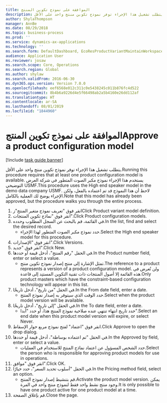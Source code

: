 ```yaml
---
title: الموافقة على نموذج تكوين المنتج
description: يتطلب تشغيل هذا الإجراء توفر نموذج تكوين منتج واحد على الأقل.
author: ShylaThompson
manager: AnnBe
ms.date: 08/29/2018
ms.topic: business-process
ms.prod: ''
ms.service: dynamics-ax-applications
ms.technology: ''
ms.search.form: DefaultDashboard, EcoResProductVariantMaintainWorkspace, PCProductConfigurationModelListPage, PCProductModelVersion, PCApproveProductModelVersion, HcmWorkerLookUp
audience: Application User
ms.reviewer: josaw
ms.search.scope: Core, Operations
ms.search.region: Global
ms.author: shylaw
ms.search.validFrom: 2016-06-30
ms.dyn365.ops.version: Version 7.0.0
ms.openlocfilehash: eef6568e012c311c0e5438245c011b876fc4d522
ms.sourcegitcommit: 8b4b6a9226d4e5f66498ab2a5b4160e26dd112af
ms.translationtype: HT
ms.contentlocale: ar-SA
ms.lasthandoff: 08/01/2019
ms.locfileid: "1844960"
---
```

# <a name="approve-a-product-configuration-model"></a><span data-ttu-id="fac7e-103">الموافقة على نموذج تكوين المنتج</span><span class="sxs-lookup"><span data-stu-id="fac7e-103">Approve a product configuration model</span></span>

[!include [task guide banner](../../includes/task-guide-banner.md)]

<span data-ttu-id="fac7e-104">يتطلب تشغيل هذا الإجراء توفر نموذج تكوين منتج واحد على الأقل.</span><span class="sxs-lookup"><span data-stu-id="fac7e-104">Running this procedure requires that at least one product configuration model is available.</span></span> <span data-ttu-id="fac7e-105">يستخدم هذا الإجراء نموذج مكبر الصوت المتطور في شركة العرض التوضيحي USMF.</span><span class="sxs-lookup"><span data-stu-id="fac7e-105">This procedure uses the High end speaker model in the demo data company USMF.</span></span> <span data-ttu-id="fac7e-106">لاحظ أن هذا النموذج قد تم اعتماده بالفعل، ولكن الإجراء يوضح لك العملية بالكامل.</span><span class="sxs-lookup"><span data-stu-id="fac7e-106">Note that this model has already been approved, but the procedure walks you through the entire process.</span></span>

1. <span data-ttu-id="fac7e-107">انقر فوق "تعريف نموذج متغير المنتج"ز</span><span class="sxs-lookup"><span data-stu-id="fac7e-107">Click Product variant model definition.</span></span>
2. <span data-ttu-id="fac7e-108">انقر فوق "نماذج تكوين المنتجات".</span><span class="sxs-lookup"><span data-stu-id="fac7e-108">Click Product configuration models.</span></span>
3. <span data-ttu-id="fac7e-109">في القائمة، قم بالبحث عن السجل المطلوب وحدده.</span><span class="sxs-lookup"><span data-stu-id="fac7e-109">In the list, find and select the desired record.</span></span>
    * <span data-ttu-id="fac7e-110">حدد نموذج مكبر الصوت المتطور لهذا الإجراء.</span><span class="sxs-lookup"><span data-stu-id="fac7e-110">Select the High end speaker model for this procedure.</span></span>  
4. <span data-ttu-id="fac7e-111">انقر فوق "الإصدارات".</span><span class="sxs-lookup"><span data-stu-id="fac7e-111">Click Versions.</span></span>
5. <span data-ttu-id="fac7e-112">انقر فوق "جديد".</span><span class="sxs-lookup"><span data-stu-id="fac7e-112">Click New.</span></span>
6. <span data-ttu-id="fac7e-113">في الحقل "رقم المنتج"، أدخل قيمة أو حددها.</span><span class="sxs-lookup"><span data-stu-id="fac7e-113">In the Product number field, enter or select a value.</span></span>
    * <span data-ttu-id="fac7e-114">تمثل الإشارة إلى منتج إصدار نموذج تكوين منتج.</span><span class="sxs-lookup"><span data-stu-id="fac7e-114">The reference to a product represents a version of a product configuration model.</span></span> <span data-ttu-id="fac7e-115">ولن تُعرض في هذه القائمة إلا أصول المنتجات ذات تقنية التكوين المستنِد إلى قاعدة.</span><span class="sxs-lookup"><span data-stu-id="fac7e-115">Only product masters which have the constraint-based configuration technology will appear in this list.</span></span>  
7. <span data-ttu-id="fac7e-116">في الحقل "من تاريخ"، أدخل تاريخًا.</span><span class="sxs-lookup"><span data-stu-id="fac7e-116">In the From date field, enter a date.</span></span>
    * <span data-ttu-id="fac7e-117">حدد الوقت الذي سيتوفر به إصدار نموذج المنتج.</span><span class="sxs-lookup"><span data-stu-id="fac7e-117">Select when the product model version will be available.</span></span>  
8. <span data-ttu-id="fac7e-118">في الحقل "إلى تاريخ"، أدخل تاريخًا.</span><span class="sxs-lookup"><span data-stu-id="fac7e-118">In the To date field, enter a date.</span></span>
    * <span data-ttu-id="fac7e-119">حدد تاريخ انتهاء تنتهي عنده صلاحية نموذج المنتج هذا، أو حدد "أبدا".</span><span class="sxs-lookup"><span data-stu-id="fac7e-119">Select an end date when this product model version will expire, or select Never.</span></span>  
9. <span data-ttu-id="fac7e-120">انقر فوق "اعتماد" لفتح نموذج مربع حوار الإسقاط.‬</span><span class="sxs-lookup"><span data-stu-id="fac7e-120">Click Approve to open the drop dialog.</span></span>
10. <span data-ttu-id="fac7e-121">في الحقل "تم اعتماده بوساطة"، أدخل قيمة أو حددها.</span><span class="sxs-lookup"><span data-stu-id="fac7e-121">In the Approved by field, enter or select a value.</span></span>
    * <span data-ttu-id="fac7e-122">حدد الشخص المسؤول عن اعتماد نماذج المنتج للاستخدام في العمليات.</span><span class="sxs-lookup"><span data-stu-id="fac7e-122">Select the person who is responsible for approving product models for use in operations.</span></span>  
11. <span data-ttu-id="fac7e-123">انقر فوق "موافق".</span><span class="sxs-lookup"><span data-stu-id="fac7e-123">Click OK.</span></span>
12. <span data-ttu-id="fac7e-124">في الحقل "أسلوب تحديد السعر‬"، حدد خيارًا.</span><span class="sxs-lookup"><span data-stu-id="fac7e-124">In the Pricing method field, select an option.</span></span>
    * <span data-ttu-id="fac7e-125">قم بتنشيط إصدار نموذج المنتج.</span><span class="sxs-lookup"><span data-stu-id="fac7e-125">Activate the product model version.</span></span> <span data-ttu-id="fac7e-126">يمكن وجود منتج نشط واحد فقط لنموذج منتج واحد في المرة.</span><span class="sxs-lookup"><span data-stu-id="fac7e-126">It is only possible to have one product active for one product model at a time.</span></span>  
13. <span data-ttu-id="fac7e-127">قم بإغلاق الصفحة.</span><span class="sxs-lookup"><span data-stu-id="fac7e-127">Close the page.</span></span>

